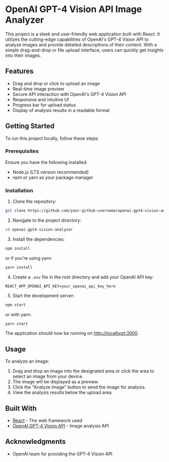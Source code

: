 
# OpenAI GPT-4 Vision API Image Analyzer

This project is a sleek and user-friendly web application built with React. It utilizes the cutting-edge capabilities of OpenAI's GPT-4 Vision API to analyze images and provide detailed descriptions of their content. With a simple drag-and-drop or file upload interface, users can quickly get insights into their images.

## Features

- Drag and drop or click to upload an image
- Real-time image preview
- Secure API interaction with OpenAI's GPT-4 Vision API
- Responsive and intuitive UI
- Progress bar for upload status
- Display of analysis results in a readable format

## Getting Started

To run this project locally, follow these steps:

### Prerequisites

Ensure you have the following installed:
- Node.js (LTS version recommended)
- npm or yarn as your package manager

### Installation

1. Clone the repository:

```bash
git clone https://github.com/your-github-username/openai-gpt4-vision-analyzer.git
```

2. Navigate to the project directory:

```bash
cd openai-gpt4-vision-analyzer
```

3. Install the dependencies:

```bash
npm install
```
or if you're using yarn:

```bash
yarn install
```

4. Create a `.env` file in the root directory and add your OpenAI API key:

```plaintext
REACT_APP_OPENAI_API_KEY=your_openai_api_key_here
```

5. Start the development server:

```bash
npm start
```
or with yarn:

```bash
yarn start
```

The application should now be running on [http://localhost:3000](http://localhost:3000).

## Usage

To analyze an image:

1. Drag and drop an image into the designated area or click the area to select an image from your device.
2. The image will be displayed as a preview.
3. Click the "Analyze Image" button to send the image for analysis.
4. View the analysis results below the upload area.

## Built With

- [React](https://reactjs.org/) - The web framework used
- [OpenAI GPT-4 Vision API](https://beta.openai.com/docs/guides/vision) - Image analysis API



## Acknowledgments

- OpenAI team for providing the GPT-4 Vision API

